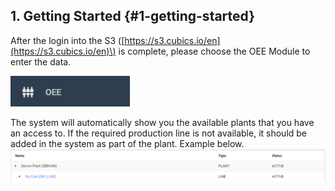 ## 1. Getting Started {#1-getting-started}

After the login into the S3 \([https://s3.cubics.io/en](https://s3.cubics.io/en)\) is complete, please choose the OEE Module to enter the data.

![](/assets/import1000.png)

The system will automatically show you the available plants that you have an access to. If the required production line is not available, it should be added in the system as part of the plant. Example below.![](/assets/import.png)

